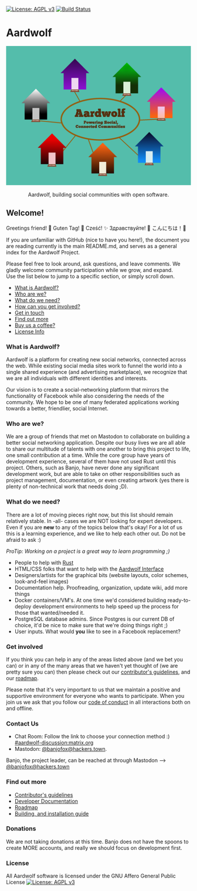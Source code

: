 [![License: AGPL v3](https://img.shields.io/badge/License-AGPL%20v3-blue.svg)](http://www.gnu.org/licenses/agpl-3.0)
[![Build Status](https://travis-ci.org/Aardwolf-Social/aardwolf.svg?branch=master)](https://travis-ci.org/Aardwolf-Social/aardwolf)

# Aardwolf

<p align="center">
  <img alt="banner" src="/doc/images/Mozsprint-houses.png/" width="550">
</p>
<p align="center" href="">
  Aardwolf, building social communities with open software.
</p>


## Welcome!
Greetings friend! 
:tada: Guten Tag! :balloon: Cześć! :sparkles: Здравствуйте! :star2: こんにちは！:bow:

If you are unfamiliar with GitHub (nice to have you here!), the document you are reading currently is the main README.md, and serves as a general index for the Aardwolf Project.  

Please feel free to look around, ask questions, and leave comments. We gladly welcome community participation while we grow, and expand.  
Use the list below to jump to a specific section, or simply scroll down.

* [What is Aardwolf?](#what-is-aardwolf?)
* [Who are we?](#who-are-we?)
* [What do we need?](#what-do-we-need)
* [How can you get involved?](#get-involved)
* [Get in touch](#contact-us)
* [Find out more](#find-out-more)
* [Buy us a coffee?](#donations)
* [License Info](#license)

### What is Aardwolf?
Aardwolf is a platform for creating new social networks, connected across the web. While existing social media sites work to funnel the world into a single shared experience (and advertising marketplace), we recognize that we are all individuals with different identities and interests. 

Our vision is to create a social-networking platform that mirrors the functionality of Facebook while also considering the needs of the community.  We hope to be one of many federated applications working towards a better, friendlier, social Internet.

### Who are we?
We are a group of friends that met on Mastodon to collaborate on building a better social networking application.  Despite our busy lives we are all able to share our multitude of talents with one another to bring this project to life, one small contribution at a time.  While the core group have years of development experience, several of them have not used Rust until this project.  Others, such as Banjo, have never done any significant development work, but are able to take on other responsibilities such as project management, documentation, or even creating artwork (yes there is plenty of non-technical work that needs doing ;D).

###  What do we need?
There are a lot of moving pieces right now, but this list should remain relatively stable.  In -all- cases we are NOT looking for expert developers.  Even if you are **new** to any of the topics below that's okay!  For a lot of us this is a learning experience, and we like to help each other out.  Do not be afraid to ask :)

  _ProTip: Working on a project is a great way to learn programming ;)_

* People to help with [Rust](https://www.rust-lang.org) 
* HTML/CSS folks that want to help with the [Aardwolf Interface](https://github.com/Aardwolf-Social/aardwolf-interface)
* Designers/artists for the graphical bits (website layouts, color schemes, look-and-feel images)
* Documentation help.  Proofreading, organization, update wiki, add more things
* Docker containers/VM's.  At one time we'd considered building ready-to-deploy development environments to help speed up the process for those that wanted/needed it.
* PostgreSQL database admins.  Since Postgres is our current DB of choice, it'd be nice to make sure that we're doing things right ;)
* User inputs.  What would **you** like to see in a Facebook replacement?

### Get involved
If you think you can help in any of the areas listed above (and we bet you can) or in any of the many areas that we haven't yet thought of (we are pretty sure you can) then please check out our [contributor's guidelines](/CONTRIBUTING.md), and our [roadmap](ROADMAP.md).  

Please note that it's very important to us that we maintain a positive and supportive environment for everyone who wants to participate. When you join us we ask that you follow our [code of conduct](/CODE_OF_CONDUCT.md) in all interactions both on and offline.

### Contact Us
* Chat Room: Follow the link to choose your connection method :) [#aardwolf-discussion:matrix.org](https://matrix.to/#/#aardwolf-discussion:matrix.org)
* Mastodon: [@banjofox@hackers.town](https://hackers.town/@banjofox).

Banjo, the project leader, can be reached at through Mastodon --> [@banjofox@hackers.town](https://hackers.town/@banjofox) 

### Find out more
* [Contributor's guidelines](/CONTRIBUTING.md)
* [Developer Documentation](/doc/development)
* [Roadmap](ROADMAP.md)
* [Building, and installation guide](/INSTALL.md)

### Donations
We are not taking donations at this time.  Banjo does not have the spoons to create MORE accounts, and really we should focus on development first.

### License
All Aardwolf software is licensed under the GNU Affero General Public License 
[![License: AGPL v3](https://img.shields.io/badge/License-AGPL%20v3-blue.svg)](http://www.gnu.org/licenses/agpl-3.0)
